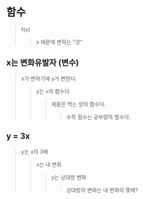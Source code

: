 # 함수

> f(x)
>
> > x 때문에 변하는 "것"

## x는 변화유발자 (변수)

> x가 변하기에 y가 변한다.
>
> > y는 x의 함수다.
> >
> > > 체중은 먹는 양의 함수다.
> > >
> > > > 수학 점수는 공부량의 함수다.

## y = 3x

> y는 x의 3배
>
> > x는 내 변화
> >
> > > y는 상대방 변화
> > >
> > > > 상대방의 변화는 내 변화의 몇배?
